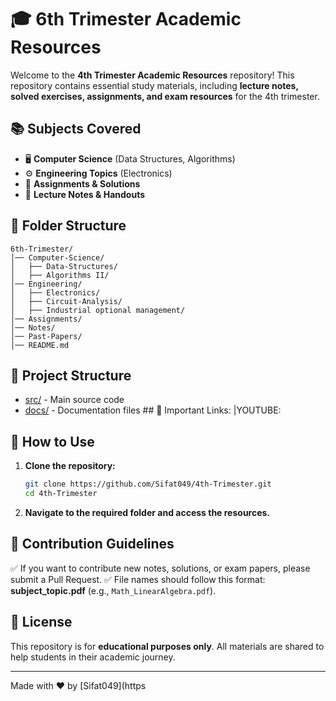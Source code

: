 # 🎓 6th Trimester Academic Resources

Welcome to the **4th Trimester Academic Resources** repository! This repository contains essential study materials, including **lecture notes, solved exercises, assignments, and exam resources** for the 4th trimester.

## 📚 Subjects Covered
- 🖥️ **Computer Science** (Data Structures, Algorithms)
- ⚙️ **Engineering Topics** (Electronics)
- 📝 **Assignments & Solutions**
- 📖 **Lecture Notes & Handouts**

## 📂 Folder Structure
```
6th-Trimester/
│── Computer-Science/
│   ├── Data-Structures/
│   ├── Algorithms II/
│── Engineering/
│   ├── Electronics/
│   ├── Circuit-Analysis/
│   ├── Industrial optional management/
│── Assignments/
│── Notes/
│── Past-Papers/
│── README.md
```
## 📂 Project Structure
- [src/](src/) - Main source code  
- [docs/](docs/) - Documentation files  ## 📂 Important Links: 
|YOUTUBE:
## 🔽 How to Use
1. **Clone the repository:**
   ```bash
   git clone https://github.com/Sifat049/4th-Trimester.git
   cd 4th-Trimester
   ```
2. **Navigate to the required folder and access the resources.**

## 🎯 Contribution Guidelines
✅ If you want to contribute new notes, solutions, or exam papers, please submit a Pull Request.
✅ File names should follow this format: **subject_topic.pdf** (e.g., `Math_LinearAlgebra.pdf`).

## 📜 License
This repository is for **educational purposes only**. All materials are shared to help students in their academic journey.

---  
Made with ❤️ by [Sifat049](https
